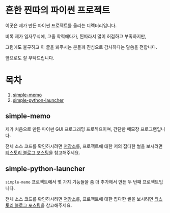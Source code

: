 # 흔한 찐따의 파이썬 프로젝트
이곳은 제가 만든 파이썬 프로젝트를 올리는 디렉터리입니다.

비록 제가 일자무식에, 고졸 학력에다가, 찐따라서 많이 허접하고 부족하지만,

그럼에도 불구하고 이 글을 봐주시는 분들께 진심으로 감사하다는 말씀을 전합니다.

앞으로도 잘 부탁드립니다.

# 목차
1. [simple-memo](#simple-memo)
2. [simple-python-launcher](#simple-python-launcher)

## simple-memo
제가 처음으로 만든 파이썬 GUI 프로그래밍 프로젝으이며, 간단한 메모장 프로그램입니다.

전체 소스 코드를 확인하시려면 [저장소](https://github.com/iam-jjintta/python-tutorial/tree/main/projects/simple-memo)를,
프로젝트에 대한 저의 잡다한 썰을 보시려면 [티스토리 블로그 포스팅](https://iamjjintta.tistory.com/143)을 참고해주세요.

## simple-python-launcher
`simple-memo` 프로젝트에서 몇 가지 기능들을 좀 더 추가해서 만든 두 번째 프로젝트입니다.

전체 소스 코드를 확인하시려면 [저장소](https://github.com/iam-jjintta/python-tutorial/tree/main/projects/simple-python-launcher)를,
프로젝트에 대한 잡다한 썰을 보시려면 [티스토리 블로그 포스팅](https://iamjjintta.tistory.com/144)을 참고해주세요.
